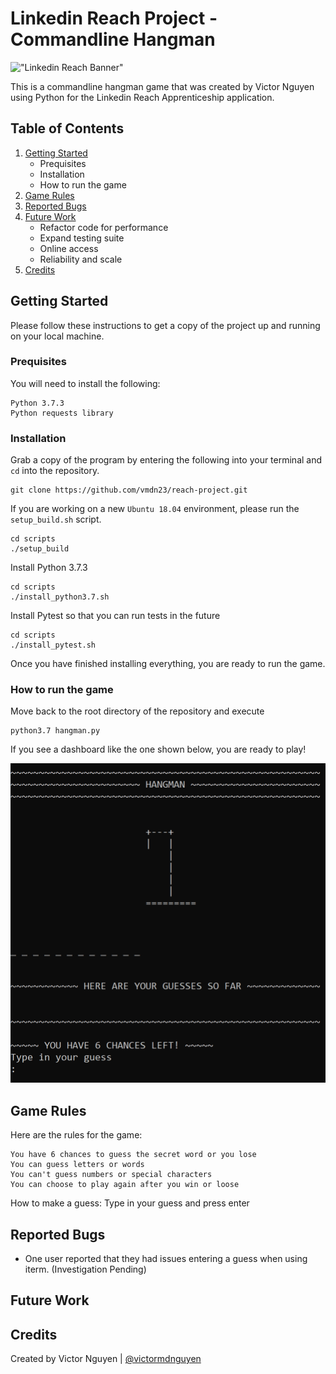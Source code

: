 # Linkedin Reach Project - Commandline Hangman

!["Linkedin Reach Banner"](https://content.linkedin.com/content/dam/engineering/site-assets/images/blog/posts/2019/08/reach1.png)

This is a commandline hangman game that was created by Victor Nguyen using Python for the Linkedin Reach Apprenticeship application.

## Table of Contents

1. [Getting Started](README.md#getting-started)
    * Prequisites
    * Installation
    * How to run the game
2. [Game Rules](README.md#game-rules)
3. [Reported Bugs](README.md#reported-bugs)
4. [Future Work](README.md#future-work)
    * Refactor code for performance
    * Expand testing suite
    * Online access
    * Reliability and scale
5. [Credits](README.md#credits)

## Getting Started

Please follow these instructions to get a copy of the project up and running on your local machine.

### Prequisites
You will need to install the following:
```
Python 3.7.3
Python requests library 
```

### Installation
Grab a copy of the program by entering the following into your terminal and `cd` into the repository.
```
git clone https://github.com/vmdn23/reach-project.git
```

If you are working on a new `Ubuntu 18.04` environment, please run the `setup_build.sh` script.
```
cd scripts
./setup_build
```

Install Python 3.7.3
```
cd scripts
./install_python3.7.sh
```

Install Pytest so that you can run tests in the future
```
cd scripts
./install_pytest.sh
```

Once you have finished installing everything, you are ready to run the game.

### How to run the game
Move back to the root directory of the repository and execute
```
python3.7 hangman.py
```

If you see a dashboard like the one shown below, you are ready to play!

![Fig 1: Hangman game start image](/images/hangman_start.png)


## Game Rules
Here are the rules for the game:
```
You have 6 chances to guess the secret word or you lose
You can guess letters or words 
You can't guess numbers or special characters
You can choose to play again after you win or loose
```

How to make a guess:
Type in your guess and press enter


## Reported Bugs
* One user reported that they had issues entering a guess when using iterm. (Investigation Pending)


## Future Work

## Credits
Created by Victor Nguyen | [@victormdnguyen](https://twitter.com/victormdnguyen)

